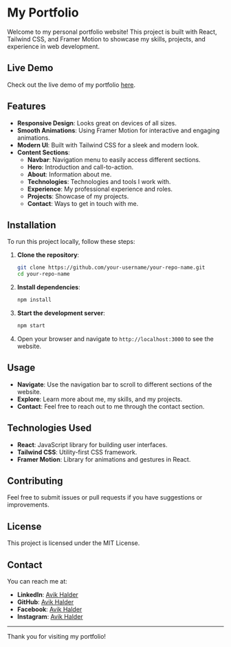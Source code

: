 # My Portfolio

Welcome to my personal portfolio website! This project is built with React, Tailwind CSS, and Framer Motion to showcase my skills, projects, and experience in web development.

## Live Demo

Check out the live demo of my portfolio [here](https://avik-halder.vercel.app/).

## Features

- **Responsive Design**: Looks great on devices of all sizes.
- **Smooth Animations**: Using Framer Motion for interactive and engaging animations.
- **Modern UI**: Built with Tailwind CSS for a sleek and modern look.
- **Content Sections**:
  - **Navbar**: Navigation menu to easily access different sections.
  - **Hero**: Introduction and call-to-action.
  - **About**: Information about me.
  - **Technologies**: Technologies and tools I work with.
  - **Experience**: My professional experience and roles.
  - **Projects**: Showcase of my projects.
  - **Contact**: Ways to get in touch with me.

## Installation

To run this project locally, follow these steps:

1. **Clone the repository**:

    ```bash
    git clone https://github.com/your-username/your-repo-name.git
    cd your-repo-name
    ```

2. **Install dependencies**:

    ```bash
    npm install
    ```

3. **Start the development server**:

    ```bash
    npm start
    ```

4. Open your browser and navigate to `http://localhost:3000` to see the website.

## Usage

- **Navigate**: Use the navigation bar to scroll to different sections of the website.
- **Explore**: Learn more about me, my skills, and my projects.
- **Contact**: Feel free to reach out to me through the contact section.

## Technologies Used

- **React**: JavaScript library for building user interfaces.
- **Tailwind CSS**: Utility-first CSS framework.
- **Framer Motion**: Library for animations and gestures in React.

## Contributing

Feel free to submit issues or pull requests if you have suggestions or improvements.

## License

This project is licensed under the MIT License.

## Contact

You can reach me at:

- **LinkedIn**: [Avik Halder](https://www.linkedin.com/in/avik-halder-)
- **GitHub**: [Avik Halder](https://github.com/avik-halder)
- **Facebook**: [Avik Halder](https://www.facebook.com/ah.bd.0)
- **Instagram**: [Avik Halder](https://www.instagram.com/avik_the_ambivert_?igsh=eXE3MWIrcXJjNTkw)

---

Thank you for visiting my portfolio!
